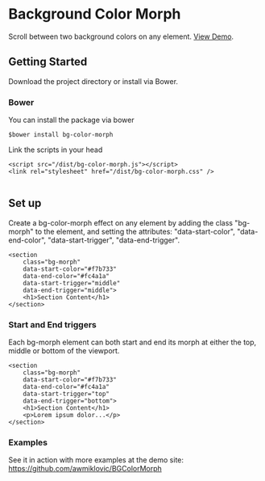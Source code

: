 # Background Color Morph

Scroll between two background colors on any element. <a href="https://github.com/awmiklovic/BGColorMorph" target="_blank">View Demo</a>.

## Getting Started

Download the project directory or install via Bower.

### Bower

You can install the package via bower

```
$bower install bg-color-morph
```

Link the scripts in your head

```
<script src="/dist/bg-color-morph.js"></script>
<link rel="stylesheet" href="/dist/bg-color-morph.css" />
			      
```


## Set up

Create a bg-color-morph effect on any element by adding the class "bg-morph" to the element, and setting the attributes: "data-start-color", "data-end-color", "data-start-trigger", "data-end-trigger".

```
<section
	class="bg-morph"
	data-start-color="#f7b733"
	data-end-color="#fc4a1a"
	data-start-trigger="middle"
	data-end-trigger="middle">
	<h1>Section Content</h1>
</section>
```

### Start and End triggers

Each bg-morph element can both start and end its morph at either the top, middle or bottom of the viewport.

```
<section
	class="bg-morph"
	data-start-color="#f7b733"
	data-end-color="#fc4a1a"
	data-start-trigger="top"
	data-end-trigger="bottom">
	<h1>Section Content</h1>
	<p>Lorem ipsum dolor...</p>
</section>
```

### Examples

See it in action with more examples at the demo site: https://github.com/awmiklovic/BGColorMorph
